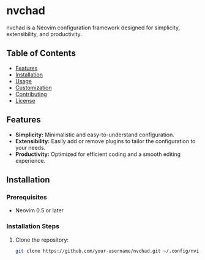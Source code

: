 # nvchad

nvchad is a Neovim configuration framework designed for simplicity, extensibility, and productivity.

## Table of Contents

- [Features](#features)
- [Installation](#installation)
- [Usage](#usage)
- [Customization](#customization)
- [Contributing](#contributing)
- [License](#license)

## Features

- **Simplicity:** Minimalistic and easy-to-understand configuration.
- **Extensibility:** Easily add or remove plugins to tailor the configuration to your needs.
- **Productivity:** Optimized for efficient coding and a smooth editing experience.

## Installation

### Prerequisites

- Neovim 0.5 or later

### Installation Steps

1. Clone the repository:

   ```bash
   git clone https://github.com/your-username/nvchad.git ~/.config/nvim

